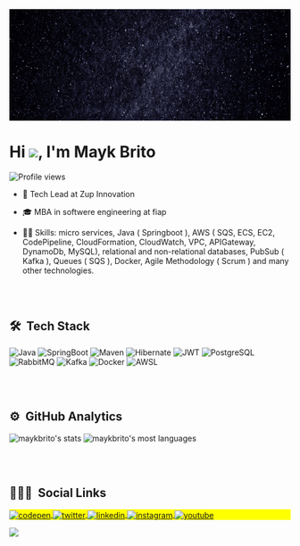 
<img align="top" height="200em" src="Eliel.gif"/>
<h1 align="left">Hi <img src="https://raw.githubusercontent.com/kaueMarques/kaueMarques/master/hi.gif" width="30px">, I'm Mayk Brito</h1>
<p align="left"> <img src="https://komarev.com/ghpvc/?username=maykbrito&color=yellow" alt="Profile views" /> </p>

- 🚀 Tech Lead at Zup Innovation

- 🎓 MBA in softwere engineering at fiap

- 👨‍💻 Skills: micro services, Java ( Springboot ), AWS ( SQS, ECS, EC2, CodePipeline, CloudFormation, CloudWatch, VPC, APIGateway, DynamoDb, MySQL), relational and non-relational databases, PubSub ( Kafka ), Queues ( SQS ), Docker, Agile Methodology ( Scrum ) and many other technologies.

<br><br>

## 🛠 &nbsp;Tech Stack

![Java](https://img.shields.io/badge/-JavaScript-05122A?style=flat&logo=javascript)&nbsp;![SpringBoot](https://img.shields.io/badge/-Node.js-05122A?style=flat&logo=node.js)&nbsp;![Maven](https://img.shields.io/badge/-HTML-05122A?style=flat&logo=HTML5)&nbsp;![Hibernate](https://img.shields.io/badge/-CSS-05122A?style=flat&logo=CSS3&logoColor=1572B6)&nbsp;![JWT](https://img.shields.io/badge/-React-05122A?style=flat&logo=react)&nbsp;![PostgreSQL](https://img.shields.io/badge/-Git-05122A?style=flat&logo=git)&nbsp;![RabbitMQ](https://img.shields.io/badge/-GitHub-05122A?style=flat&logo=github)&nbsp;![Kafka](https://img.shields.io/badge/-Markdown-05122A?style=flat&logo=markdown)&nbsp;![Docker](https://img.shields.io/badge/-Visual%20Studio%20Code-05122A?style=flat&logo=visual-studio-code&logoColor=007ACC)&nbsp;![AWSL](https://img.shields.io/badge/-PostgreSQL-05122A?style=flat&logo=postgresql)&nbsp;

<br><br>

## ⚙️ &nbsp;GitHub Analytics

<p align="left">
<img width="530em" src="https://github-readme-stats.vercel.app/api?username=maykbrito&show_icons=true&theme=vision-friendly-dark" alt="maykbrito's stats"/>
<img width="530em" src="https://github-readme-stats.vercel.app/api/top-langs/?username=maykbrito&layout=compact&theme=vision-friendly-dark" alt="maykbrito's most languages"/>
</p>

<br><br>

## 👨🏽‍🦲 &nbsp;Social Links

<p align="left" style="background:yellow">
<a href="https://codepen.io/maykbrito" target="_blank">
  <img align="center" src="https://img.shields.io/badge/-maykbrito-05122A?style=flat&logo=codepen" alt="codepen"/>
</a>
<a href="https://twitter.com/maykbrito" target="_blank">
  <img align="center" src="https://img.shields.io/badge/-maykbrito-05122A?style=flat&logo=twitter" alt="twitter"/>  
</a>
<a href="https://linkedin.com/in/maykbrito" target="_blank">
  <img align="center" src="https://img.shields.io/badge/-maykbrito-05122A?style=flat&logo=linkedin" alt="linkedin"/>
</a>
<a href="https://instagram.com/maykbrito" target="_blank">
 <img align="center" src="https://img.shields.io/badge/-maykbrito-05122A?style=flat&logo=instagram" alt="instagram"/>
</a>
<a href="https://youtube.com/maykbrito" target="_blank">
 <img align="center" src="https://img.shields.io/badge/-maykbrito-05122A?style=flat&logo=youtube" alt="youtube"/>
</a>
</p>

<img width="500em" src="https://github-readme-twitter-gazf.vercel.app/api?id=maykbrito&layout=wide&show_reply=off&show_retweet=off" />


<!--
**maykbrito/maykbrito** is a ✨ _special_ ✨ repository because its `README.md` (this file) appears on your GitHub profile.

Here are some ideas to get you started:

- 🔭 I’m currently working on ...
- 🌱 I’m currently learning ...
- 👯 I’m looking to collaborate on ...
- 🤔 I’m looking for help with ...
- 💬 Ask me about ...
- 📫 How to reach me: ...
- 😄 Pronouns: ...
- ⚡ Fun fact: ...
-->
